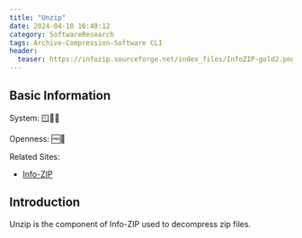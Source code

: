 ```yaml
---
title: "Unzip"
date: 2024-04-10 16:40:12
category: SoftwareResearch
tags: Archive-Compression-Software CLI
header:
  teaser: https://infozip.sourceforge.net/index_files/InfoZIP-gold2.png
---
```


## Basic Information

System: 🪟🍎🐧

Openness: 🆓📖

Related Sites:

* [Info-ZIP](https://infozip.sourceforge.net/)

## Introduction

Unzip is the component of Info-ZIP used to decompress zip files.
